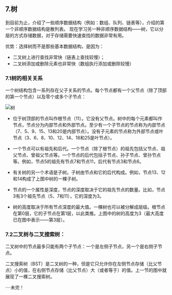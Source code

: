 ## 7.树

到目前为止，介绍了一些顺序数据结构（例如：数组、队列、链表等），介绍的第一个非顺序数据结构是散列表。
现在学习另一种非顺序数据结构——树，它以分层的方式存储数据，对于存储需要快速查找的数据非常有用。

优势：选择树而不是那些基本数据结构，是因为： 
* 二叉树上进行查找非常快（链表上查找较慢）； 
* 二叉树添加或删除元素也非常快（数组执行添加或删除较慢）
 
### 7.1树的相关关系

一个树结构包含一系列存在父子关系的节点。每个节点都有一个父节点（除了顶部的第一个节点）以及零个或多个子节点：

![树](https://img-blog.csdn.net/20180809155858647?watermark/2/text/aHR0cHM6Ly9ibG9nLmNzZG4ubmV0L3FxXzIwOTAxMzk3/font/5a6L5L2T/fontsize/400/fill/I0JBQkFCMA==/dissolve/70)

* 位于树顶部的节点叫作根节点（11）。它没有父节点。树中的每个元素都叫作节点，节点分为内部节点和外部节点。至少有一个子节点的节点称为内部节点（7、5、9、15、13和20是内部节点）。没有子元素的节点称为外部节点或叶节点（3、6、8、10、12、14、18和25是叶节点）。

* 一个节点可以有祖先和后代。一个节点（除了根节点）的祖先包括父节点、祖父节点、曾祖父节点等。一个节点的后代包括子节点、孙子节点、曾孙节点等。例如，节点5的祖先有节点7和节点11，后代有节点3和节点6。

* 有关树的另一个术语是子树。子树由节点和它的后代构成。例如，节点13、12和14构成了上图中树的一棵子树。

* 节点的一个属性是深度，节点的深度取决于它的祖先节点的数量。比如，节点3有3个祖先节点（5、7和11），它的深度为3。

* 树的高度取决于所有节点深度的最大值。一棵树也可以被分解成层级。根节点在第0层，它的子节点在第1层，以此类推。上图中的树的高度为3（最大高度已在图中表示——第3层）。

### 7.2二叉树与二叉搜索树：

二叉树中的节点最多只能有两个子节点：一个是左侧子节点，另一个是右侧子节点。

二叉搜索树（BST）是二叉树的一种，但是它只允许你在左侧节点存储（比父节点）小的值，在右侧节点存储（比父节点）大（或者等于）的值。上一节的图中就展现了一棵二叉搜索树。

····未完！